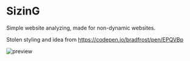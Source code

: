 
SizinG
===


Simple website analyzing, made for non-dynamic websites.

Stolen styling and idea from https://codepen.io/bradfrost/pen/EPQVBp

![preview](https://puu.sh/xXoLb/b8fbe418e5.png)
